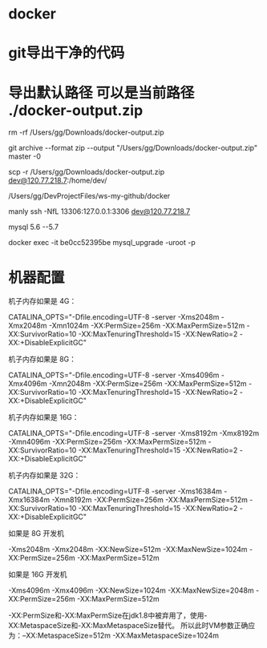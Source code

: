 # docker

# git导出干净的代码
# 导出默认路径 可以是当前路径 ./docker-output.zip
rm -rf /Users/gg/Downloads/docker-output.zip

git archive --format zip --output "/Users/gg/Downloads/docker-output.zip" master -0 

scp -r /Users/gg/Downloads/docker-output.zip dev@120.77.218.7:/home/dev/

/Users/gg/DevProjectFiles/ws-my-github/docker

manly
ssh -NfL 13306:127.0.0.1:3306 dev@120.77.218.7


mysql 5.6  --5.7

docker exec -it be0cc52395be mysql_upgrade -uroot -p


# 机器配置
机子内存如果是 4G：
 
CATALINA_OPTS="-Dfile.encoding=UTF-8 -server -Xms2048m -Xmx2048m -Xmn1024m -XX:PermSize=256m -XX:MaxPermSize=512m -XX:SurvivorRatio=10 -XX:MaxTenuringThreshold=15 -XX:NewRatio=2 -XX:+DisableExplicitGC"
 
机子内存如果是 8G：
 
CATALINA_OPTS="-Dfile.encoding=UTF-8 -server -Xms4096m -Xmx4096m -Xmn2048m -XX:PermSize=256m -XX:MaxPermSize=512m -XX:SurvivorRatio=10 -XX:MaxTenuringThreshold=15 -XX:NewRatio=2 -XX:+DisableExplicitGC"
 
机子内存如果是 16G：
 
CATALINA_OPTS="-Dfile.encoding=UTF-8 -server -Xms8192m -Xmx8192m -Xmn4096m -XX:PermSize=256m -XX:MaxPermSize=512m -XX:SurvivorRatio=10 -XX:MaxTenuringThreshold=15 -XX:NewRatio=2 -XX:+DisableExplicitGC"
 
机子内存如果是 32G：
 
CATALINA_OPTS="-Dfile.encoding=UTF-8 -server -Xms16384m -Xmx16384m -Xmn8192m -XX:PermSize=256m -XX:MaxPermSize=512m -XX:SurvivorRatio=10 -XX:MaxTenuringThreshold=15 -XX:NewRatio=2 -XX:+DisableExplicitGC"
 
如果是 8G 开发机
 
-Xms2048m -Xmx2048m -XX:NewSize=512m -XX:MaxNewSize=1024m -XX:PermSize=256m -XX:MaxPermSize=512m
 
如果是 16G 开发机
 
-Xms4096m -Xmx4096m -XX:NewSize=1024m -XX:MaxNewSize=2048m -XX:PermSize=256m -XX:MaxPermSize=512m


-XX:PermSize和-XX:MaxPermSize在jdk1.8中被弃用了，使用-XX:MetaspaceSize和-XX:MaxMetaspaceSize替代。
所以此时VM参数正确应为：–XX:MetaspaceSize=512m -XX:MaxMetaspaceSize=1024m

